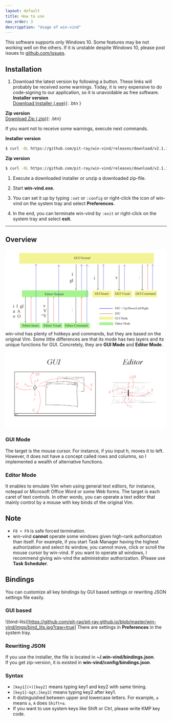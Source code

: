 ```yaml
---
layout: default
title: How to use
nav_order: 3
descripption: "Usage of win-vind"
---
```

This software supports only Windows 10. Some features may be not working well on the others. If it is unstable despite Windows 10, please post issues to <a href="https://github.com/pit-ray/win-vind/issues">github.com/issues</a>.  

## Installation
1. Download the latest version by following a button. These links will probably be received some warnings. Today, it is very expensive to do code-signing to our application, so it is unavoidable as free software.
**Installer version**  
[Download Installer (.exe)](https://github.com/pit-ray/win-vind/releases/download/v2.1.1/setup_win-vind_2.1.1.exe){: .btn }

 **Zip version**  
[Download Zip (.zip)](https://github.com/pit-ray/win-vind/releases/download/v2.1.1/win-vind_2.1.1.zip){: .btn}  

If you want not to receive some warnings, execute next commands.  
 
**Installer version**
```bash
$ curl -OL https://github.com/pit-ray/win-vind/releases/download/v2.1.1/setup_win-vind_2.1.1.exe
```

**Zip version**
```bash
$ curl -OL https://github.com/pit-ray/win-vind/releases/download/v2.1.1/win-vind_2.1.1.zip
```

1. Execute a downloaded installer or unzip a downloaded zip-file. 

1. Start **win-vind.exe**.

1. You can set it up by typing `:set` or `:config` or right-click the icon of win-vind on the system tray and select **Preferences**.  

1. In the end, you can terminate win-vind by `:exit` or right-click on the system tray and select **exit**.

<hr>

## Overview  
![mode-overview](https://github.com/pit-ray/pit-ray.github.io/blob/master/win-vind/imgs/mode_overview_2.jpg?raw=true)
win-vind has plenty of hotkeys and commands, but they are based on the original Vim. Some little differences are that its mode has two layers and its unique functions for GUI. Concretely, they are **GUI Mode** and **Editor Mode**.  

![gui-and-editor-pic](https://github.com/pit-ray/pit-ray.github.io/blob/master/win-vind/imgs/GUIandEditor.jpg?raw=true)

### GUI Mode
The target is the mouse cursor. For instance, if you input h, moves it to left. However, it does not have a concept called rows and columns, so I implemented a wealth of alternative functions.

### Editor Mode
It enables to emulate Vim when using general text editors, for instance, notepad or Microsoft Office Word or some Web forms. The target is each caret of text controls. In other words, you can operate a text editor that mainly control by a mouse with key binds of the original Vim.

## Note 
- `F8 + F9` is safe forced termination.
- win-vind **cannot** operate some windows given high-rank authorization than itself. For example, if you start Task Manager having the highest authorization and select its window, you cannot move, click or scroll the mouse cursor by win-vind. If you want to operate all windows, I recommend giving win-vind the administrator authorization. (Please use **Task Scheduler**.

## Bindings
You can customize all key bindings by GUI based settings or rewriting JSON settings file easily.

### GUI based
!(bind-lits)[https://github.com/pit-ray/pit-ray.github.io/blob/master/win-vind/imgs/bind_lits.jpg?raw=true]
There are settings in <b>Preferences</b> in the system tray.

### Rewriting JSON
If you use the installer, the file is located in **~/.win-vind/bindings.json**.  
If you get zip-version, it is existed in **win-vind/config/bindings.json**.

### Syntax
- `[key1](+)[key2]` means typing key1 and key2 with same timing.  
- `[key1]-&gt;[key2]` means typing key2 after key1.  
- It distinguished between upper and lowercase letters. For example, `a` means `a`, `A` does `Shift+a`.
- If you want to use system keys like Shift or Ctrl, please write KMP key code.
